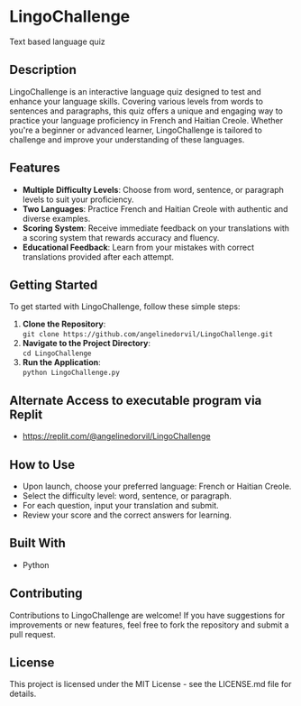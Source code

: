 # LingoChallenge
Text based language quiz

## Description
LingoChallenge is an interactive language quiz designed to test and enhance your language skills. Covering various levels from words to sentences and paragraphs, this quiz offers a unique and engaging way to practice your language proficiency in French and Haitian Creole. Whether you're a beginner or advanced learner, LingoChallenge is tailored to challenge and improve your understanding of these languages.

## Features
- **Multiple Difficulty Levels**: Choose from word, sentence, or paragraph levels to suit your proficiency.
- **Two Languages**: Practice French and Haitian Creole with authentic and diverse examples.
- **Scoring System**: Receive immediate feedback on your translations with a scoring system that rewards accuracy and fluency.
- **Educational Feedback**: Learn from your mistakes with correct translations provided after each attempt.

## Getting Started 
To get started with LingoChallenge, follow these simple steps:

1. **Clone the Repository**:  
   `git clone https://github.com/angelinedorvil/LingoChallenge.git`
2. **Navigate to the Project Directory**:  
   `cd LingoChallenge`
4. **Run the Application**:  
   `python LingoChallenge.py`
   
## Alternate Access to executable program via Replit
- https://replit.com/@angelinedorvil/LingoChallenge

## How to Use
- Upon launch, choose your preferred language: French or Haitian Creole.
- Select the difficulty level: word, sentence, or paragraph.
- For each question, input your translation and submit.
- Review your score and the correct answers for learning.

## Built With
- Python

## Contributing
Contributions to LingoChallenge are welcome! If you have suggestions for improvements or new features, feel free to fork the repository and submit a pull request.

## License
This project is licensed under the MIT License - see the LICENSE.md file for details.
